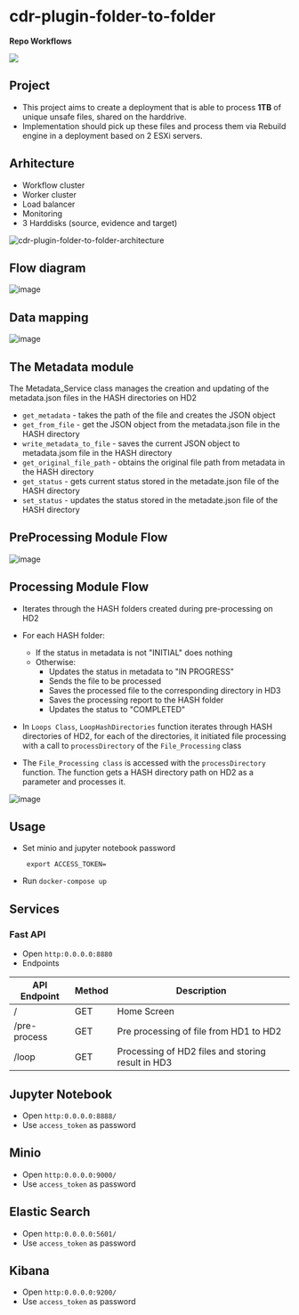 # cdr-plugin-folder-to-folder

**Repo Workflows**

![](https://github.com/filetrust/cdr-plugin-folder-to-folder/actions/workflows/run-tests.yml/badge.svg)

## Project 

- This project aims to create a deployment that is able to process **1TB** of unique unsafe files, shared on the harddrive. 
- Implementation should pick up these files and process them via Rebuild engine in a deployment based on 2 ESXi servers.

## Arhitecture 

- Workflow cluster
- Worker cluster
- Load balancer
- Monitoring
- 3 Harddisks (source, evidence and target)

![cdr-plugin-folder-to-folder-architecture](https://user-images.githubusercontent.com/70108899/113837900-907a0c80-978e-11eb-8ad6-2fc862ee1821.png)


## Flow diagram

![image](https://user-images.githubusercontent.com/70108899/113400135-a314d000-93a1-11eb-8b5f-5d9fb3679264.png)

## Data mapping

![image](https://user-images.githubusercontent.com/70108899/113837649-57da3300-978e-11eb-8ac6-77ef13db2562.png)

## The Metadata module

The Metadata_Service class manages the creation and updating of the metadata.json files in the HASH directories on HD2

- `get_metadata` - takes the path of the file and creates the JSON object
- `get_from_file` - get the JSON object from the metadata.json file in the HASH directory
- `write_metadata_to_file` - saves the current JSON object to metadata.jsom file in the HASH directory
- `get_original_file_path` - obtains the original file path from metadata in the HASH directory
- `get_status` - gets current status stored in the metadate.json file of the HASH directory 
- `set_status` - updates the status stored in the metadate.json file of the HASH directory 

## PreProcessing Module Flow

![image](https://user-images.githubusercontent.com/70108899/113837363-0df14d00-978e-11eb-89f2-a7046e7b8ddb.png)

## Processing Module Flow

- Iterates through the HASH folders created during pre-processing on HD2
- For each HASH folder:
    - If the status in metadata is not "INITIAL" does nothing
    - Otherwise:
        - Updates the status in metadata to "IN PROGRESS"
        - Sends the file to be processed
        - Saves the processed file to the corresponding directory in HD3
        - Saves the processing report to the HASH folder
        - Updates the status to "COMPLETED"

- In `Loops Class`, `LoopHashDirectories` function iterates through HASH directories of HD2, for each of the directories, it initiated file processing with a call to `processDirectory` of the `File_Processing` class

- The `File_Processing class` is accessed with the `processDirectory` function. The function gets a HASH directory path on HD2 as a parameter and processes it.

![image](https://user-images.githubusercontent.com/70108899/113837515-38dba100-978e-11eb-9d82-8f6c32688ca5.png)

## Usage

- Set minio and jupyter notebook password 
    ```
     export ACCESS_TOKEN=
  
   ```
  
- Run `docker-compose up`

## Services

### Fast API

- Open `http:0.0.0.0:8880`
- Endpoints

| API Endpoint | Method | Description | 
|------|---------|---------    |
| /    |  GET |  Home Screen |
| /pre-process    | GET |  Pre processing of file from HD1 to HD2      |
| /loop   | GET | Processing of HD2 files and storing result in HD3 |

## Jupyter Notebook
- Open `http:0.0.0.0:8888/`
- Use `access_token` as password

## Minio
- Open `http:0.0.0.0:9000/`
- Use `access_token` as password

## Elastic Search
- Open `http:0.0.0.0:5601/`
- Use `access_token` as password

## Kibana
- Open `http:0.0.0.0:9200/`
- Use `access_token` as password

